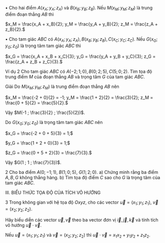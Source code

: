 • Cho hai điểm $A(x_A ; y_A ; z_A)$ và $B(x_B ; y_B ; z_B)$. Nếu $M(x_M ; y_M ; z_M)$ là trung điểm đoạn thẳng $AB$ thì

$x_M = \frac{x_A + x_B}{2}; y_M = \frac{y_A + y_B}{2}; z_M = \frac{z_A + z_B}{2}.$

• Cho tam giác $ABC$ có $A(x_A ; y_A ; z_A), B(x_B ; y_B ; z_B), C(x_C ; y_C ; z_C)$. Nếu $G(x_G ; y_G ; z_G)$ là trọng tâm tam giác $ABC$ thì

$x_G = \frac{x_A + x_B + x_C}{3}; y_G = \frac{y_A + y_B + y_C}{3}; z_G = \frac{z_A + z_B + z_C}{3}.$

Ví dụ 2 Cho tam giác $ABC$ có $A(-2 ; 1 ; 0), B(0 ; 2 ; 5), C(5 ; 0 ; 2)$. Tìm tọa độ trung điểm $M$ của đoạn thẳng $AB$ và trọng tâm $G$ của tam giác $ABC$.

Giải
Do $M(x_M ; y_M ; z_M)$ là trung điểm đoạn thẳng $AB$ nên

$x_M = \frac{-2 + 0}{2} = -1; y_M = \frac{1 + 2}{2} = \frac{3}{2}; z_M = \frac{0 + 5}{2} = \frac{5}{2}.$

Vậy $M(-1 ; \frac{3}{2} ; \frac{5}{2})$.

Do $G(x_G ; y_G ; z_G)$ là trọng tâm tam giác $ABC$ nên

$x_G = \frac{-2 + 0 + 5}{3} = 1;$

$y_G = \frac{1 + 2 + 0}{3} = 1;$

$z_G = \frac{0 + 5 + 2}{3} = \frac{7}{3}.$

Vậy $G(1 ; 1 ; \frac{7}{3})$.

2 Cho ba điểm
$A(0 ; -1 ; 1)$,
$B(1 ; 0 ; 5)$,
$G(1 ; 2 ; 0)$.
a) Chứng minh rằng ba điểm $A, B, G$ không thẳng hàng.
b) Tìm tọa độ điểm $C$ sao cho $G$ là trọng tâm của tam giác $ABC$.

III. BIỂU THỨC TỌA ĐỘ CỦA TÍCH VÔ HƯỚNG

3 Trong không gian với hệ tọa độ $Oxyz$, cho các vector $\vec{u} = (x_1 ; y_1 ; z_1)$, $\vec{v} = (x_2 ; y_2 ; z_2)$.

Hãy biểu diễn các vector $\vec{u}, \vec{v}$ theo ba vector đơn vị $\vec{i}, \vec{j}, \vec{k}$ và tính tích vô hướng $\vec{u} \cdot \vec{v}$.

Nếu $\vec{u} = (x_1 ; y_1 ; z_1)$ và $\vec{v} = (x_2 ; y_2 ; z_2)$ thì $\vec{u} \cdot \vec{v} = x_1x_2 + y_1y_2 + z_1z_2$.